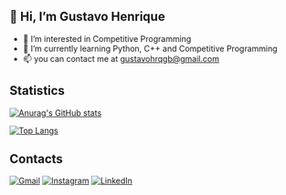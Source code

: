 ## 👋 Hi, I’m Gustavo Henrique
- 👀 I’m interested in Competitive Programming
- 🌱 I’m currently learning Python, C++ and Competitive Programming
- 📫 you can contact me at gustavohrqgb@gmail.com

## Statistics
[![Anurag's GitHub stats](https://github-readme-stats-sigma-five.vercel.app/api?username=GustavoHenriqueGB&count_private=true&show_icons=true&theme=tokyonight)](https://github.com/anuraghazra/github-readme-stats)

[![Top Langs](https://github-readme-stats-sigma-five.vercel.app/api/top-langs/?username=GustavoHenriqueGB&th=tokyonight)](https://github.com/anuraghazra/github-readme-stats)

## Contacts

[![Gmail](https://img.shields.io/badge/Gmail-D14836?style=for-the-badge&logo=gmail&logoColor=white)](mailto:gustavohrqgb@gmail.com)
[![Instagram](https://img.shields.io/badge/Instagram-E4405F?style=for-the-badge&logo=instagram&logoColor=white)](https://www.instagram.com/hrq_gustavoo/)
[![LinkedIn](https://img.shields.io/badge/LinkedIn-0077B5?style=for-the-badge&logo=linkedin&logoColor=white)](https://www.linkedin.com/in/gustavo-henrique-gomes-barbosa-495aa2278/)
